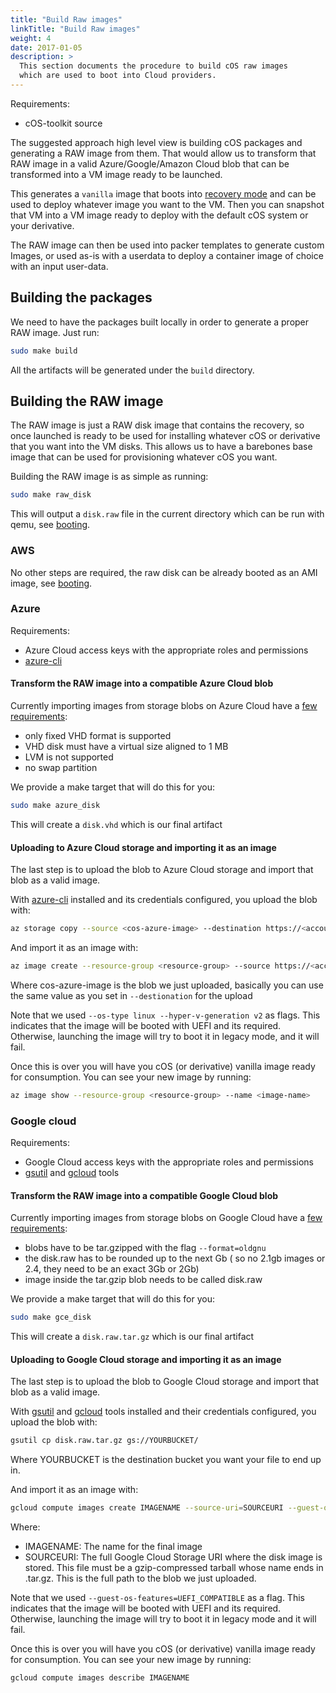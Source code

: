 ```yaml
---
title: "Build Raw images"
linkTitle: "Build Raw images"
weight: 4
date: 2017-01-05
description: >
  This section documents the procedure to build cOS raw images
  which are used to boot into Cloud providers.
---
```


Requirements:

* cOS-toolkit source

The suggested approach high level view is building cOS packages and generating a RAW image from
them. That would allow us to transform that RAW image in a valid Azure/Google/Amazon Cloud blob that can be transformed into a VM image ready
to be launched.

This generates a `vanilla` image that boots into [recovery mode](../../getting-started/recovery) and can be used to deploy
whatever image you want to the VM. Then you can snapshot that VM into a VM image ready to deploy with the default cOS
system or your derivative.

The RAW image can then be used into packer templates to generate custom Images, or used as-is with a userdata to deploy a container image of choice with an input user-data.

## Building the packages

We need to have the packages built locally in order to generate a proper RAW image. Just run:

```bash
sudo make build
```

All the artifacts will be generated under the `build` directory.

## Building the RAW image

The RAW image is just a RAW disk image that contains the recovery, so once launched is ready to be used for installing
whatever cOS or derivative that you want into the VM disks. This allows us to have a barebones base image that can be
used for provisioning whatever cOS you want.

Building the RAW image is as simple as running:

```bash
sudo make raw_disk
```

This will output a `disk.raw` file in the current directory which can be run with qemu, see [booting](../getting-started/booting).

### AWS

No other steps are required, the raw disk can be already booted as an AMI image, see [booting](../getting-started/booting).

### Azure

Requirements:

* Azure Cloud access keys with the appropriate roles and permissions
* [azure-cli](https://docs.microsoft.com/en-us/cli/azure/install-azure-cli)

#### Transform the RAW image into a compatible Azure Cloud blob

Currently importing images from storage blobs on Azure Cloud have a [few requirements](https://docs.microsoft.com/en-us/azure/virtual-machines/linux/create-upload-generic):

 - only fixed VHD format is supported
 - VHD disk must have a virtual size aligned to 1 MB
 - LVM is not supported
 - no swap partition

We provide a make target that will do this for you:

```bash
sudo make azure_disk
```

This will create a `disk.vhd` which is our final artifact


#### Uploading to Azure Cloud storage and importing it as an image

The last step is to upload the blob to Azure Cloud storage and import that blob as a valid image.

With [azure-cli](https://docs.microsoft.com/en-us/cli/azure/install-azure-cli) installed
and its credentials configured, you upload the blob with:

```bash
az storage copy --source <cos-azure-image> --destination https://<account>.blob.core.windows.net/<container>/<destination-cos-azure-image>
```

And import it as an image with:

```bash
az image create --resource-group <resource-group> --source https://<account>.blob.core.windows.net/<container>/<cos-azure-image> --os-type linux --hyper-v-generation v2 --name <image-name>
```

Where cos-azure-image is the blob we just uploaded, basically you can use the same value as you set in `--destionation` for the upload
   
Note that we used `--os-type linux --hyper-v-generation v2` as flags. This indicates that the image will be booted with UEFI
and its required. Otherwise, launching the image will try to boot it in legacy mode, and it will fail.


Once this is over you will have you cOS (or derivative) vanilla image ready for consumption.
You can see your new image by running:

```bash
az image show --resource-group <resource-group> --name <image-name>
```

### Google cloud

Requirements:

* Google Cloud access keys with the appropriate roles and permissions
* [gsutil](https://cloud.google.com/storage/docs/gsutil) and [gcloud](https://cloud.google.com/sdk) tools

#### Transform the RAW image into a compatible Google Cloud blob

Currently importing images from storage blobs on Google Cloud have a [few requirements](https://cloud.google.com/compute/docs/import/import-existing-image#requirements_for_the_image_file):

 - blobs have to be tar.gzipped with the flag `--format=oldgnu`
 - the disk.raw has to be rounded up to the next Gb ( so no 2.1gb images or 2.4, they need to be an exact 3Gb or 2Gb)
 - image inside the tar.gzip blob needs to be called disk.raw

We provide a make target that will do this for you:

```bash
sudo make gce_disk
```

This will create a `disk.raw.tar.gz` which is our final artifact

#### Uploading to Google Cloud storage and importing it as an image

The last step is to upload the blob to Google Cloud storage and import that blob as a valid image.

With [gsutil](https://cloud.google.com/storage/docs/gsutil) and [gcloud](https://cloud.google.com/sdk) tools installed
and their credentials configured, you upload the blob with:

```bash
gsutil cp disk.raw.tar.gz gs://YOURBUCKET/
```

Where YOURBUCKET is the destination bucket you want your file to end up in.

And import it as an image with:

```bash
gcloud compute images create IMAGENAME --source-uri=SOURCEURI --guest-os-features=UEFI_COMPATIBLE
```

Where:
 - IMAGENAME: The name for the final image
 - SOURCEURI: The full Google Cloud Storage URI where the disk image is stored.
   This file must be a gzip-compressed tarball whose name ends in
   .tar.gz.
   This is the full path to the blob we just uploaded.
   
Note that we used `--guest-os-features=UEFI_COMPATIBLE` as a flag. This indicates that the image will be booted with UEFI
and its required. Otherwise, launching the image will try to boot it in legacy mode and it will fail.


Once this is over you will have you cOS (or derivative) vanilla image ready for consumption.
You can see your new image by running:

```bash
gcloud compute images describe IMAGENAME
```
